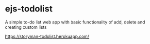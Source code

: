 # ejs-todolist
A simple to-do list web app with basic functionality of add, delete and creating custom lists

https://storyman-todolist.herokuapp.com/
